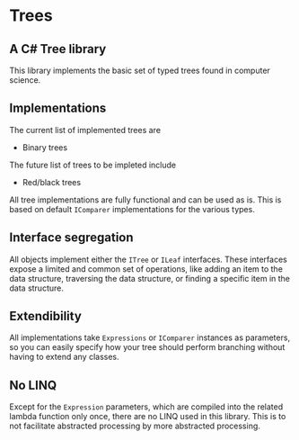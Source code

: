 # Trees

## A C# Tree library

This library implements the basic set of typed trees found in computer science.

## Implementations

The current list of implemented trees are
- Binary trees

The future list of trees to be impleted include
- Red/black trees

All tree implementations are fully functional and can be used as is. This is based on default ```IComparer``` implementations for the various types.

## Interface segregation

All objects implement either the ```ITree``` or ```ILeaf``` interfaces. These interfaces expose a limited and common set of operations, like adding an item to the data structure, traversing the data structure, or finding a specific item in the data structure.

## Extendibility

All implementations take ```Expressions``` or ```IComparer``` instances as parameters, so you can easily specify how your tree should perform branching without having to extend any classes.

## No LINQ

Except for the ```Expression``` parameters, which are compiled into the related lambda function only once, there are no LINQ used in this library. This is to not facilitate abstracted processing by more abstracted processing.
